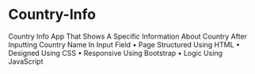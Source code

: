 # Country-Info
Country Info App That Shows A Specific Information About Country After Inputting Country Name In Input Field
• Page Structured Using HTML 
• Designed Using CSS 
• Responsive Using Bootstrap
• Logic Using JavaScript

